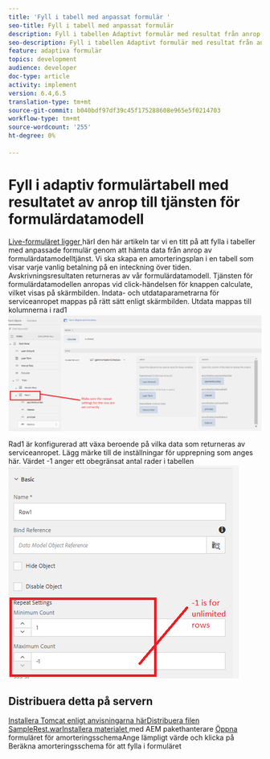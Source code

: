 ```yaml
---
title: 'Fyll i tabell med anpassat formulär '
seo-title: Fyll i tabell med anpassat formulär
description: Fyll i tabellen Adaptivt formulär med resultat från anrop till tjänsten Formulärdatamodell
seo-description: Fyll i tabellen Adaptivt formulär med resultat från anrop till tjänsten Formulärdatamodell
feature: adaptiva formulär
topics: development
audience: developer
doc-type: article
activity: implement
version: 6.4,6.5
translation-type: tm+mt
source-git-commit: b040bdf97df39c45f175288608e965e5f0214703
workflow-type: tm+mt
source-wordcount: '255'
ht-degree: 0%

---
```



# Fyll i adaptiv formulärtabell med resultatet av anrop till tjänsten för formulärdatamodell

[Live-formuläret ligger ](https://forms.enablementadobe.com/content/dam/formsanddocuments/amortization/jcr:content?wcmmode=disabled)
härI den här artikeln tar vi en titt på att fylla i tabeller med anpassade formulär genom att hämta data från anrop av formulärdatamodelltjänst. Vi ska skapa en amorteringsplan i en tabell som visar varje vanlig betalning på en inteckning över tiden. Avskrivningsresultaten returneras av vår formulärdatamodell. Tjänsten för formulärdatamodellen anropas vid click-händelsen för knappen calculate, vilket visas på skärmbilden. Indata- och utdataparametrarna för serviceanropet mappas på rätt sätt enligt skärmbilden. Utdata mappas till kolumnerna i rad1
![klickhändelse](assets/amortization.PNG)

Rad1 är konfigurerad att växa beroende på vilka data som returneras av serviceanropet. Lägg märke till de inställningar för upprepning som anges här. Värdet -1 anger ett obegränsat antal rader i tabellen
![Rad1](assets/rowconfiguration.PNG)

## Distribuera detta på servern

[Installera Tomcat enligt ](/help/forms/ic-print-channel-tutorial/set-up-tomcat.md)
[anvisningarna härDistribuera ](https://forms.enablementadobe.com/content/DemoServerBundles/SampleRest.war)
[filen SampleRest.warInstallera materialet  ](assets/amortizationschedule.zip) med AEM pakethanterare 
[Öppna ](http://localhost:4502/content/dam/formsanddocuments/amortization/jcr:content?wcmmode=disabled)
formuläret för amorteringsschemaAnge lämpligt värde och klicka på Beräkna amorteringsschema för att fylla i formuläret

